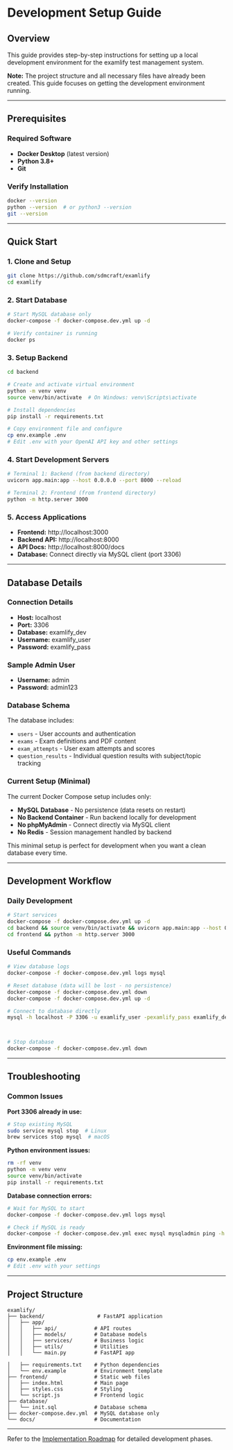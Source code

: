 # Development Setup Guide

## Overview

This guide provides step-by-step instructions for setting up a local development environment for the examlify test management system.

**Note:** The project structure and all necessary files have already been created. This guide focuses on getting the development environment running.

---

## Prerequisites

### Required Software
- **Docker Desktop** (latest version)
- **Python 3.8+**
- **Git**

### Verify Installation
```bash
docker --version
python --version  # or python3 --version
git --version
```

---

## Quick Start

### 1. Clone and Setup
```bash
git clone https://github.com/sdmcraft/examlify
cd examlify
```

### 2. Start Database
```bash
# Start MySQL database only
docker-compose -f docker-compose.dev.yml up -d

# Verify container is running
docker ps
```

### 3. Setup Backend
```bash
cd backend

# Create and activate virtual environment
python -m venv venv
source venv/bin/activate  # On Windows: venv\Scripts\activate

# Install dependencies
pip install -r requirements.txt

# Copy environment file and configure
cp env.example .env
# Edit .env with your OpenAI API key and other settings
```

### 4. Start Development Servers
```bash
# Terminal 1: Backend (from backend directory)
uvicorn app.main:app --host 0.0.0.0 --port 8000 --reload

# Terminal 2: Frontend (from frontend directory)
python -m http.server 3000
```

### 5. Access Applications
- **Frontend:** http://localhost:3000
- **Backend API:** http://localhost:8000
- **API Docs:** http://localhost:8000/docs
- **Database:** Connect directly via MySQL client (port 3306)

---

## Database Details

### Connection Details
- **Host:** localhost
- **Port:** 3306
- **Database:** examlify_dev
- **Username:** examlify_user
- **Password:** examlify_pass

### Sample Admin User
- **Username:** admin
- **Password:** admin123

### Database Schema
The database includes:
- `users` - User accounts and authentication
- `exams` - Exam definitions and PDF content
- `exam_attempts` - User exam attempts and scores
- `question_results` - Individual question results with subject/topic tracking

### Current Setup (Minimal)
The current Docker Compose setup includes only:
- **MySQL Database** - No persistence (data resets on restart)
- **No Backend Container** - Run backend locally for development
- **No phpMyAdmin** - Connect directly via MySQL client
- **No Redis** - Session management handled by backend

This minimal setup is perfect for development when you want a clean database every time.

---

## Development Workflow

### Daily Development
```bash
# Start services
docker-compose -f docker-compose.dev.yml up -d
cd backend && source venv/bin/activate && uvicorn app.main:app --host 0.0.0.0 --port 8000 --reload
cd frontend && python -m http.server 3000
```

### Useful Commands
```bash
# View database logs
docker-compose -f docker-compose.dev.yml logs mysql

# Reset database (data will be lost - no persistence)
docker-compose -f docker-compose.dev.yml down
docker-compose -f docker-compose.dev.yml up -d

# Connect to database directly
mysql -h localhost -P 3306 -u examlify_user -pexamlify_pass examlify_dev



# Stop database
docker-compose -f docker-compose.dev.yml down
```

---

## Troubleshooting

### Common Issues

**Port 3306 already in use:**
```bash
# Stop existing MySQL
sudo service mysql stop  # Linux
brew services stop mysql  # macOS
```

**Python environment issues:**
```bash
rm -rf venv
python -m venv venv
source venv/bin/activate
pip install -r requirements.txt
```

**Database connection errors:**
```bash
# Wait for MySQL to start
docker-compose -f docker-compose.dev.yml logs mysql

# Check if MySQL is ready
docker-compose -f docker-compose.dev.yml exec mysql mysqladmin ping -h localhost -u examlify_user -pexamlify_pass
```

**Environment file missing:**
```bash
cp env.example .env
# Edit .env with your settings
```

---

## Project Structure

```
examlify/
├── backend/                 # FastAPI application
│   ├── app/
│   │   ├── api/            # API routes
│   │   ├── models/         # Database models
│   │   ├── services/       # Business logic
│   │   ├── utils/          # Utilities
│   │   └── main.py         # FastAPI app

│   ├── requirements.txt    # Python dependencies
│   └── env.example         # Environment template
├── frontend/               # Static web files
│   ├── index.html          # Main page
│   ├── styles.css          # Styling
│   └── script.js           # Frontend logic
├── database/
│   └── init.sql            # Database schema
├── docker-compose.dev.yml  # MySQL database only
└── docs/                   # Documentation
```

---

Refer to the [Implementation Roadmap](implementation-roadmap.md) for detailed development phases.